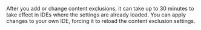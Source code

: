 After you add or change content exclusions, it can take up to 30 minutes to take effect in IDEs where the settings are already loaded. You can apply changes to your own IDE, forcing it to reload the content exclusion settings.
